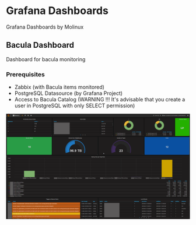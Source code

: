 # Grafana Dashboards
Grafana Dashboards by Molinux

## Bacula Dashboard

Dashboard for bacula monitoring

### Prerequisites
- Zabbix (with Bacula items monitored)
- PostgreSQL Datasource (by Grafana Project)
- Access to Bacula Catalog (WARNING !!! It's advisable that you create a user in PostgreSQL with only SELECT permission)

![Grafana Bacula Dashboard](https://github.com/molinux/grafana/blob/master/Grafana-Bacula-SAMPLE.png)
